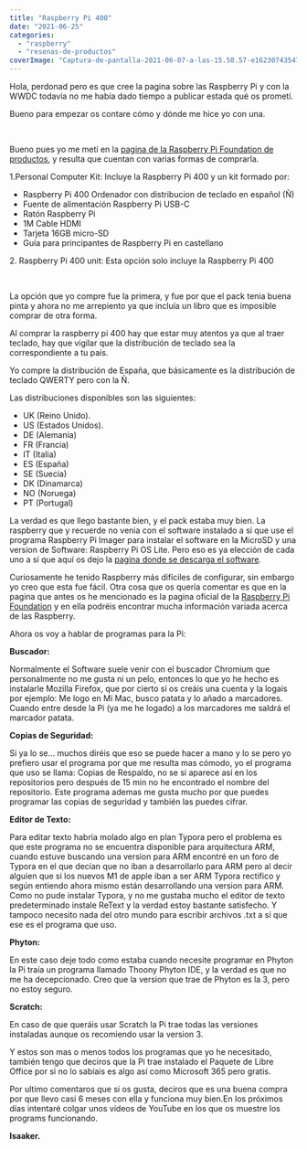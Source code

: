 ```yaml
---
title: "Raspberry Pi 400"
date: "2021-06-25"
categories: 
  - "raspberry"
  - "resenas-de-productos"
coverImage: "Captura-de-pantalla-2021-06-07-a-las-15.58.57-e1623074354710.png"
---
```


Hola, perdonad pero es que cree la pagina sobre las Raspberry Pi y con la WWDC todavía no me había dado tiempo a publicar estada qué os prometí.

Bueno para empezar os contare cómo y dónde me hice yo con una.

 

Bueno pues yo me metí en la [pagina de la Raspberry Pi Foundation de productos](https://www.raspberrypi.org/products/), y resulta que cuentan con varias formas de comprarla.

1.Personal Computer Kit: Incluye la Raspberry Pi 400 y un kit formado por:

- Raspberry Pi 400 Ordenador con distribucion de teclado en español (Ñ)
- Fuente de alimentación Raspberry Pi USB-C
- Ratón Raspberry Pi
- 1M Cable HDMI
- Tarjeta 16GB micro-SD
- Guía para principantes de Raspberry Pi en castellano

2\. Raspberry Pi 400 unit: Esta opción solo incluye la Raspberry Pi 400

 

La opción que yo compre fue la primera, y fue por que el pack tenia buena pinta y ahora no me arrepiento ya que incluía un libro que es imposible comprar de otra forma.

Al comprar la raspberry pi 400 hay que estar muy atentos ya que al traer teclado, hay que vigilar que la distribución de teclado sea la correspondiente a tu país.

Yo compre la distribución de España, que básicamente es la distribución de teclado QWERTY pero con la Ñ.

Las distribuciones disponibles son las siguientes:

- UK (Reino Unido).
- US (Estados Unidos).
- DE (Alemania)
- FR (Francia)
- IT (Italia)
- ES (España)
- SE (Suecia)
- DK (Dinamarca)
- NO (Noruega)
- PT (Portugal)

La verdad es que llego bastante bien, y el pack estaba muy bien. La raspberry que y recuerde no venia con el software instalado a sí que use el programa Raspberry Pi Imager para instalar el software en la MicroSD y una version de Software: Raspberry Pi OS Lite. Pero eso es ya elección de cada uno a sí que aquí os dejo la [pagina donde se descarga el software](https://www.raspberrypi.org/software/operating-systems/#raspberry-pi-os-32-bit).

Curiosamente he tenido Raspberry más difíciles de configurar, sin embargo yo creo que esta fue fácil. Otra cosa que os quería comentar es que en la pagina que antes os he mencionado es la pagina oficial de la [Raspberry Pi Foundation](https://www.raspberrypi.org/) y en ella podréis encontrar mucha información variada acerca de las Raspberry.

Ahora os voy a hablar de programas para la Pi:

**Buscador:**

Normalmente el Software suele venir con el buscador Chromium que personalmente no me gusta ni un pelo, entonces lo que yo he hecho es instalarle Mozilla Firefox, que por cierto si os creáis una cuenta y la logais por ejemplo: Me logo en Mi Mac, busco patata y lo añado a marcadores. Cuando entre desde la Pi (ya me he logado) a los marcadores me saldrá el marcador patata.

**Copias de Seguridad:**

Si ya lo se... muchos diréis que eso se puede hacer a mano y lo se pero yo prefiero usar el programa por que me resulta mas cómodo, yo el programa que uso se llama: Copias de Respaldo, no se si aparece así en los repositorios pero después de 15 min no he encontrado el nombre del repositorio. Este programa ademas me gusta mucho por que puedes programar las copias de seguridad y también las puedes cifrar.

**Editor de Texto:**

Para editar texto habría molado algo en plan Typora pero el problema es que este programa no se encuentra disponible para arquitectura ARM, cuando estuve buscando una version para ARM encontré en un foro de Typora en el que decían que no iban a desarrollarlo para ARM pero al decir alguien que si los nuevos M1 de apple iban a ser ARM Typora rectifico y según entiendo ahora mismo están desarrollando una version para ARM. Como no pude instalar Typora, y no me gustaba mucho el editor de texto predeterminado instale ReText y la verdad estoy bastante satisfecho. Y tampoco necesito nada del otro mundo para escribir archivos .txt a sí que ese es el programa que uso.

**Phyton:**

En este caso deje todo como estaba cuando necesite programar en Phyton la Pi traía un programa llamado Thoony Phyton IDE, y la verdad es que no me ha decepcionado. Creo que la version que trae de Phyton es la 3, pero no estoy seguro.

**Scratch:**

En caso de que queráis usar Scratch la Pi trae todas las versiones instaladas aunque os recomiendo usar la version 3.

Y estos son mas o menos todos los programas que yo he necesitado, también tengo que deciros que la Pi trae instalado el Paquete de Libre Office por si no lo sabíais es algo así como Microsoft 365 pero gratis.

Por ultimo comentaros que si os gusta, deciros que es una buena compra por que llevo casi 6 meses con ella y funciona muy bien.En los próximos días intentaré colgar unos videos de YouTube en los que os muestre los programs funcionando.

**Isaaker.**
